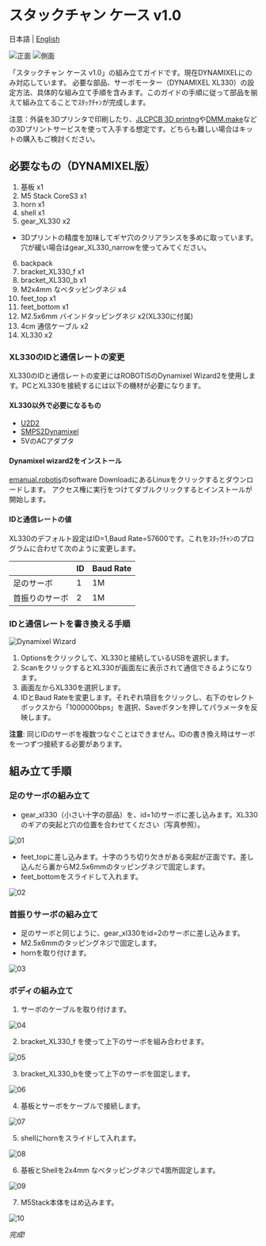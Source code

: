# スタックチャン ケース v1.0

日本語 | [English](./dynamixel.md)

![正面](../docs/images/dynamixel_front.jpg)
![側面](../docs/images/dynamixel_side.jpg)

「スタックチャン ケース v1.0」の組み立てガイドです。現在DYNAMIXELにのみ対応しています。
必要な部品、サーボモーター（DYNAMIXEL XL330）の設定方法、具体的な組み立て手順を含みます。このガイドの手順に従って部品を揃えて組み立てることでｽﾀｯｸﾁｬﾝが完成します。

注意：外装を3Dプリンタで印刷したり、[JLCPCB 3D printng](https://3d.jlcpcb.com/)や[DMM.make](https://make.dmm.com/print/personal/)などの3Dプリントサービスを使って入手する想定です。どちらも難しい場合はキットの購入もご検討ください。

## 必要なもの（DYNAMIXEL版）

1. 基板 x1
2. M5 Stack CoreS3 x1
3. horn x1
4. shell x1
5. gear_XL330 x2
  - 3Dプリントの精度を加味してギヤ穴のクリアランスを多めに取っています。穴が緩い場合はgear_XL330_narrowを使ってみてください。
6. backpack
7. bracket_XL330_f x1
8. bracket_XL330_b x1
9. M2x4mm なべタッピングネジ x4
10. feet_top x1
11. feet_bottom x1
12. M2.5x6mm バインドタッピングネジ x2(XL330に付属)
13. 4cm 通信ケーブル x2
14. XL330 x2

### XL330のIDと通信レートの変更

XL330のIDと通信レートの変更にはROBOTISのDynamixel Wizard2を使用します。PCとXL330を接続するには以下の機材が必要になります。

#### XL330以外で必要になるもの

- [U2D2](https://www.rt-shop.jp/index.php?main_page=product_info&products_id=3618)
- [SMPS2Dynamixel](https://www.rt-shop.jp/index.php?main_page=product_info&products_id=523)
- 5VのACアダプタ

#### Dynamixel wizard2をインストール

[emanual.robotis](https://emanual.robotis.com/docs/en/software/dynamixel/dynamixel_wizard2/)のsoftware DownloadにあるLinuxをクリックするとダウンロードします。
アクセス権に実行をつけてダブルクリックするとインストールが開始します。

#### IDと通信レートの値

XL330のデフォルト設定はID=1,Baud Rate=57600です。これをｽﾀｯｸﾁｬﾝのプログラムに合わせて次のように変更します。

|  | ID | Baud Rate |
|--|----|-----|
| 足のサーボ    | 1  | 1M  |
| 首振りのサーボ | 2  | 1M  |

### IDと通信レートを書き換える手順

![Dynamixel Wizard](../docs/images/dynamixel_wizard.jpeg)

1. Optionsをクリックして、XL330と接続しているUSBを選択します。
2. ScanをクリックするとXL330が画面左に表示されて通信できるようになります。
3. 画面左からXL330を選択します。
4. IDとBaud Rateを変更します。それぞれ項目をクリックし、右下のセレクトボックスから「1000000bps」を選択、Saveボタンを押してパラメータを反映します。

**注意**: 同じIDのサーボを複数つなぐことはできません。IDの書き換え時はサーボを一つずつ接続する必要があります。

## 組み立て手順

### 足のサーボの組み立て

- gear_xl330（小さい十字の部品）を、id=1のサーボに差し込みます。XL330のギアの突起と穴の位置を合わせてください（写真参照）。

![01](../docs/images/dynamixel_01.jpeg)

- feet_topに差し込みます。十字のうち切り欠きがある突起が正面です。差し込んだら裏からM2.5x6mmのタッピングネジで固定します。
- feet_bottomをスライドして入れます。

![02](../docs/images/dynamixel_02.jpeg)

### 首振りサーボの組み立て

- 足のサーボと同じように、gear_xl330をid=2のサーボに差し込みます。
- M2.5x6mmのタッピングネジで固定します。
- hornを取り付けます。

![03](../docs/images/dynamixel_03.jpeg)

### ボディの組み立て

1. サーボのケーブルを取り付けます。

![04](../docs/images/dynamixel_04.jpeg)

2. bracket_XL330_f を使って上下のサーボを組み合わせます。

![05](../docs/images/dynamixel_05.jpeg)

3. bracket_XL330_bを使って上下のサーボを固定します。

![06](../docs/images/dynamixel_06.jpeg)

4. 基板とサーボをケーブルで接続します。

![07](../docs/images/dynamixel_07.jpeg)

5. shellにhornをスライドして入れます。

![08](../docs/images/dynamixel_08.jpeg)

6. 基板とShellを2x4mm なべタッピングネジで4箇所固定します。

![09](../docs/images/dynamixel_09.jpeg)

7. M5Stack本体をはめ込みます。

![10](../docs/images/dynamixel_10.jpeg)

_完成!_
